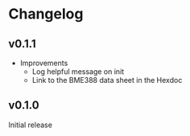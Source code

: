 # Changelog

## v0.1.1

* Improvements
  * Log helpful message on init
  * Link to the BME388 data sheet in the Hexdoc

## v0.1.0

Initial release
